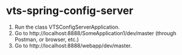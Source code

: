 # vts-spring-config-server
1. Run the class VTSConfigServerApplication.
2. Go to http://localhost:8888/SomeApplication1/dev/master (through Postman, or browser, etc.)
3. Go to http://localhost:8888/webapp/dev/master.
